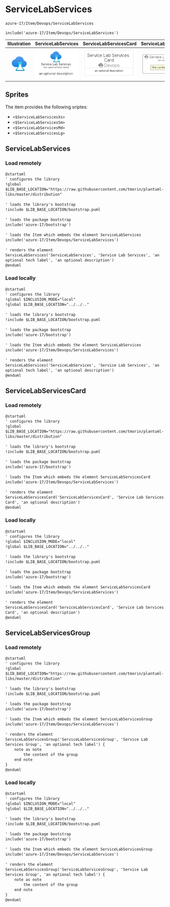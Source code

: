 # ServiceLabServices


```text
azure-17/Item/Devops/ServiceLabServices
```

```text
include('azure-17/Item/Devops/ServiceLabServices')
```



| Illustration | ServiceLabServices | ServiceLabServicesCard | ServiceLabServicesGroup |
| :---: | :---: | :---: | :---: |
| ![illustration for Illustration](../../../azure-17/Item/Devops/ServiceLabServices.png) | ![illustration for ServiceLabServices](../../../azure-17/Item/Devops/ServiceLabServices.Local.png) | ![illustration for ServiceLabServicesCard](../../../azure-17/Item/Devops/ServiceLabServicesCard.Local.png) | ![illustration for ServiceLabServicesGroup](../../../azure-17/Item/Devops/ServiceLabServicesGroup.Local.png) |



## Sprites
The item provides the following sriptes:

- `<$ServiceLabServicesXs>`
- `<$ServiceLabServicesSm>`
- `<$ServiceLabServicesMd>`
- `<$ServiceLabServicesLg>`





## ServiceLabServices

### Load remotely
```plantuml
@startuml
' configures the library
!global $LIB_BASE_LOCATION="https://raw.githubusercontent.com/tmorin/plantuml-libs/master/distribution"

' loads the library's bootstrap
!include $LIB_BASE_LOCATION/bootstrap.puml

' loads the package bootstrap
include('azure-17/bootstrap')

' loads the Item which embeds the element ServiceLabServices
include('azure-17/Item/Devops/ServiceLabServices')

' renders the element
ServiceLabServices('ServiceLabServices', 'Service Lab Services', 'an optional tech label', 'an optional description')
@enduml
```

### Load locally
```plantuml
@startuml
' configures the library
!global $INCLUSION_MODE="local"
!global $LIB_BASE_LOCATION="../../.."

' loads the library's bootstrap
!include $LIB_BASE_LOCATION/bootstrap.puml

' loads the package bootstrap
include('azure-17/bootstrap')

' loads the Item which embeds the element ServiceLabServices
include('azure-17/Item/Devops/ServiceLabServices')

' renders the element
ServiceLabServices('ServiceLabServices', 'Service Lab Services', 'an optional tech label', 'an optional description')
@enduml
```

## ServiceLabServicesCard

### Load remotely
```plantuml
@startuml
' configures the library
!global $LIB_BASE_LOCATION="https://raw.githubusercontent.com/tmorin/plantuml-libs/master/distribution"

' loads the library's bootstrap
!include $LIB_BASE_LOCATION/bootstrap.puml

' loads the package bootstrap
include('azure-17/bootstrap')

' loads the Item which embeds the element ServiceLabServicesCard
include('azure-17/Item/Devops/ServiceLabServices')

' renders the element
ServiceLabServicesCard('ServiceLabServicesCard', 'Service Lab Services Card', 'an optional description')
@enduml
```

### Load locally
```plantuml
@startuml
' configures the library
!global $INCLUSION_MODE="local"
!global $LIB_BASE_LOCATION="../../.."

' loads the library's bootstrap
!include $LIB_BASE_LOCATION/bootstrap.puml

' loads the package bootstrap
include('azure-17/bootstrap')

' loads the Item which embeds the element ServiceLabServicesCard
include('azure-17/Item/Devops/ServiceLabServices')

' renders the element
ServiceLabServicesCard('ServiceLabServicesCard', 'Service Lab Services Card', 'an optional description')
@enduml
```

## ServiceLabServicesGroup

### Load remotely
```plantuml
@startuml
' configures the library
!global $LIB_BASE_LOCATION="https://raw.githubusercontent.com/tmorin/plantuml-libs/master/distribution"

' loads the library's bootstrap
!include $LIB_BASE_LOCATION/bootstrap.puml

' loads the package bootstrap
include('azure-17/bootstrap')

' loads the Item which embeds the element ServiceLabServicesGroup
include('azure-17/Item/Devops/ServiceLabServices')

' renders the element
ServiceLabServicesGroup('ServiceLabServicesGroup', 'Service Lab Services Group', 'an optional tech label') {
    note as note
        the content of the group
    end note
}
@enduml
```

### Load locally
```plantuml
@startuml
' configures the library
!global $INCLUSION_MODE="local"
!global $LIB_BASE_LOCATION="../../.."

' loads the library's bootstrap
!include $LIB_BASE_LOCATION/bootstrap.puml

' loads the package bootstrap
include('azure-17/bootstrap')

' loads the Item which embeds the element ServiceLabServicesGroup
include('azure-17/Item/Devops/ServiceLabServices')

' renders the element
ServiceLabServicesGroup('ServiceLabServicesGroup', 'Service Lab Services Group', 'an optional tech label') {
    note as note
        the content of the group
    end note
}
@enduml
```

